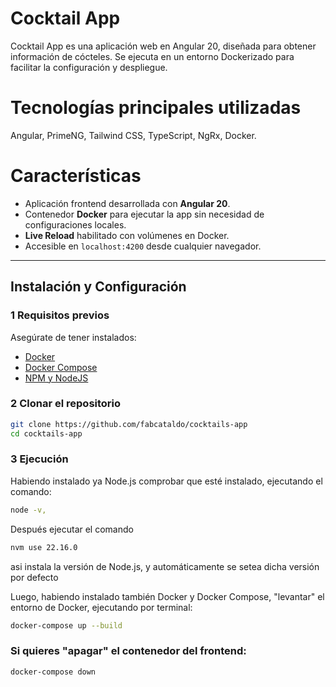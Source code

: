 # Cocktail App

Cocktail App es una aplicación web en Angular 20, diseñada para obtener información de cócteles. Se ejecuta en un entorno Dockerizado para facilitar la configuración y despliegue.

# Tecnologías principales utilizadas

Angular, PrimeNG, Tailwind CSS, TypeScript, NgRx, Docker.

# Características

- Aplicación frontend desarrollada con **Angular 20**.
- Contenedor **Docker** para ejecutar la app sin necesidad de configuraciones locales.
- **Live Reload** habilitado con volúmenes en Docker.
- Accesible en `localhost:4200` desde cualquier navegador.

---

## Instalación y Configuración

### 1️ **Requisitos previos**

Asegúrate de tener instalados:

- [Docker](https://www.docker.com/get-started)
- [Docker Compose](https://docs.docker.com/compose/install/)
- [NPM y NodeJS](https://docs.npmjs.com/downloading-and-installing-node-js-and-npm)

### 2️ **Clonar el repositorio**

```sh
git clone https://github.com/fabcataldo/cocktails-app
cd cocktails-app
```

### 3 **Ejecución**

Habiendo instalado ya Node.js comprobar que esté instalado, ejecutando el comando:

```sh
node -v,
```

Después ejecutar el comando
```sh
nvm use 22.16.0
```
asi instala la versión de Node.js, y automáticamente se setea dicha versión por defecto

Luego, habiendo instalado también Docker y Docker Compose, "levantar" el entorno de Docker, ejecutando por terminal:

```sh
docker-compose up --build
```

### Si quieres "apagar" el contenedor del frontend:

```sh
docker-compose down
```
